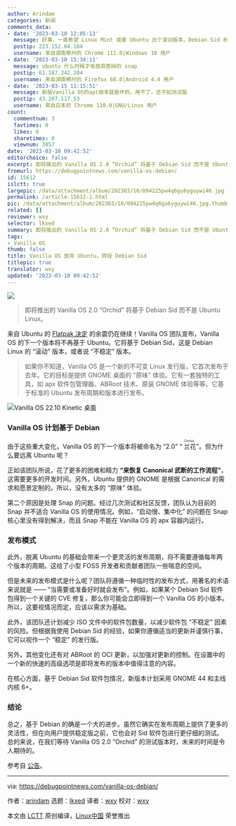 ```yaml
---
author: Arindam
categories: 新闻
comments_data:
- date: '2023-03-10 12:05:13'
  message: 好事，一直希望 Linux Mint 或者 Ubuntu 出个滚动版本，Debian Sid 朴素了点。
  postip: 223.152.64.164
  username: 来自湖南郴州的 Chrome 111.0|Windows 10 用户
- date: '2023-03-10 15:34:11'
  message: ubuntu 什么时候才肯放弃答辩的 snap
  postip: 61.187.242.204
  username: 来自湖南郴州的 Firefox 68.0|Android 4.4 用户
- date: '2023-03-15 11:15:51'
  message: 新版Vanilla OS的apt根本就是坏的，用不了，还不如测试版
  postip: 43.207.117.53
  username: 来自日本的 Chrome 110.0|GNU/Linux 用户
count:
  commentnum: 3
  favtimes: 0
  likes: 0
  sharetimes: 0
  viewnum: 3857
date: '2023-03-10 09:42:52'
editorchoice: false
excerpt: 即将推出的 Vanilla OS 2.0 “Orchid” 将基于 Debian Sid 而不是 Ubuntu Linux。
fromurl: https://debugpointnews.com/vanilla-os-debian/
id: 15612
islctt: true
largepic: /data/attachment/album/202303/10/094225pw4q6gu6yguywi46.jpg
permalink: /article-15612-1.html
pic: /data/attachment/album/202303/10/094225pw4q6gu6yguywi46.jpg.thumb.jpg
related: []
reviewer: wxy
selector: lkxed
summary: 即将推出的 Vanilla OS 2.0 “Orchid” 将基于 Debian Sid 而不是 Ubuntu Linux。
tags:
- Vanilla OS
thumb: false
title: Vanilla OS 放弃 Ubuntu，转投 Debian Sid
titlepic: true
translator: wxy
updated: '2023-03-10 09:42:52'
---
```


![](/data/attachment/album/202303/10/094225pw4q6gu6yguywi46.jpg)



> 
> 即将推出的 Vanilla OS 2.0 “Orchid” 将基于 Debian Sid 而不是 Ubuntu Linux。
> 
> 
> 


来自 Ubuntu 的 [Flatpak 决定](/article-15570-1.html) 的余震仍在继续！Vanilla OS 团队宣布，Vanilla OS 的下一个版本将不再基于 Ubuntu。它将基于 Debian Sid，这是 Debian Linux 的 “滚动” 版本，或者说 “不稳定” 版本。



> 
> 如果你不知道，Vanilla OS 是一个新的不可变 Linux 发行版，它首次发布于去年。它的目标是提供 GNOME 桌面的 “原味” 体验。它有一套独特的工具，如 apx 软件包管理器、ABRoot 技术、原装 GNOME 体验等等。它基于标准的 Ubuntu 发布周期和版本进行发布。
> 
> 
> 


![Vanilla OS 22.10 Kinetic 桌面](/data/attachment/album/202303/10/094233sllztl3fjgetwejs.jpg)


### Vanilla OS 计划基于 Debian


由于这些重大变化，Vanilla OS 的下一个版本将被命名为 “2.0” “<ruby> 兰花 <rt>  Orchid </rt></ruby>”。但为什么要远离 Ubuntu 呢？


正如该团队所说，花了更多的困难和精力 **“来恢复 Canonical 武断的工作流程”**，这需要更多的开发时间。另外，Ubuntu 提供的 GNOME 是根据 Canonical 的需求和愿景定制的。所以，没有太多的 “原味” 体验。


第二个原因是处理 Snap 的问题。经过几次测试和社区反馈，团队认为目前的 Snap 并不适合 Vanilla OS 的使用情况。例如，“启动慢、集中化” 的问题在 Snap 核心里没有得到解决，而且 Snap 不能在 Vanilla OS 的 apx 容器内运行。


### 发布模式


此外，脱离 Ubuntu 的基础会带来一个更灵活的发布周期，将不需要遵循每年两个版本的周期。这给了小型 FOSS 开发者和贡献者团队一些喘息的空间。


但是未来的发布模式是什么呢？团队将遵循一种临时性的发布方式，用著名的术语来说就是 —— “当需要或准备好时就会发布”。例如，如果某个 Debian Sid 软件包得到一个关键的 CVE 修复，那么你可能会立即得到一个 Vanilla OS 的小版本。所以，这要视情况而定，应该以需求为基础。


此外，该团队还计划减少 ISO 文件中的软件包数量，以减少软件包 “不稳定” 因素的风险。但根据我使用 Debian Sid 的经验，如果你遵循适当的更新并谨慎行事，它可以视作一个 “稳定” 的发行版。


另外，其他变化还有对 ABRoot 的 OCI 更新，以加强对更新的控制。在设置中的一个新的快速的高级选项是即将发布的版本中值得注意的内容。


在核心方面，基于 Debian Sid 软件包情况，新版本计划采用 GNOME 44 和主线内核 6+。


### 结论


总之，基于 Debian 的确是一个大的进步。虽然它确实在发布周期上提供了更多的灵活性，但在向用户提供稳定版之前，它也会对 Sid 软件包进行更仔细的测试。总的来说，在我们等待 Vanilla OS 2.0 “Orchid” 的测试版本时，未来的时间是令人期待的。


参考自 [公告](https://vanillaos.org/2023/03/07/vanilla-os-2.0-orchid-initial-work.html)。




---


via: <https://debugpointnews.com/vanilla-os-debian/>


作者：[arindam](https://debugpointnews.com/author/dpicubegmail-com/) 选题：[lkxed](https://github.com/lkxed/) 译者：[wxy](https://github.com/wxy) 校对：[wxy](https://github.com/wxy)


本文由 [LCTT](https://github.com/LCTT/TranslateProject) 原创编译，[Linux中国](https://linux.cn/) 荣誉推出